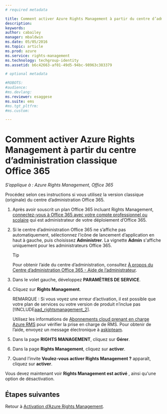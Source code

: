 ```yaml
---
# required metadata

title: Comment activer Azure Rights Management à partir du centre d’administration classique Office 365| Azure RMS
description:
keywords:
author: cabailey
manager: mbaldwin
ms.date: 05/05/2016
ms.topic: article
ms.prod: azure
ms.service: rights-management
ms.technology: techgroup-identity
ms.assetid: b6c42663-af01-49d5-94bc-98963c383379

# optional metadata

#ROBOTS:
#audience:
#ms.devlang:
ms.reviewer: esaggese
ms.suite: ems
#ms.tgt_pltfrm:
#ms.custom:

---
```


# Comment activer Azure Rights Management à partir du centre d’administration classique Office 365

*S’applique à : Azure Rights Management, Office 365*


Procédez selon ces instructions si vous utilisez la version classique (originale) du centre d’administration Office 365.

1. Après avoir souscrit un plan Office 365 incluant Rights Management, [connectez-vous à Office 365 avec votre compte professionnel ou scolaire](https://portal.office.com/) qui est administrateur de votre déploiement d’Office 365.

2. Si le centre d’administration Office 365 ne s’affiche pas automatiquement, sélectionnez l’icône de lancement d’application en haut à gauche, puis choisissez **Administrer**. La vignette **Admin** s'affiche uniquement pour les administrateurs Office 365.

    > [!TIP]
    > Pour obtenir l’aide du centre d’administration, consultez [À propos du Centre d’administration Office 365 - Aide de l’administrateur](https://support.office.com/article/About-the-Office-365-admin-center-Admin-Help-58537702-d421-4d02-8141-e128e3703547).

3. Dans le volet gauche, développez **PARAMÈTRES DE SERVICE**.

4.  Cliquez sur **Rights Management**.

    REMARQUE : Si vous voyez une erreur d’activation, il est possible que votre plan de services ou votre version de produit n’inclue pas [!INCLUDE[aad_rightsmanagement_2](../includes/aad_rightsmanagement_2_md.md)].

    Utilisez les informations de [Abonnements cloud prenant en charge Azure RMS](../get-started/requirements-subscriptions.md) pour vérifier la prise en charge de RMS. Pour obtenir de l’aide, envoyez un message électronique à [askipteam](mailto:askipteam?subject=I%20cannot%20activate%20RMS).


5. Dans la page **RIGHTS MANAGEMENT**, cliquez sur **Gérer**.

6. Dans la page **Rights Management**, cliquez sur **activer**.

7. Quand l’invite **Voulez-vous activer Rights Management ?** apparaît, cliquez sur **activer**.

Vous devez maintenant voir **Rights Management est activé** , ainsi qu'une option de désactivation.

## Étapes suivantes
Retour à [Activation d’Azure Rights Management](activate-service.md).

<!--HONumber=May16_HO1-->


